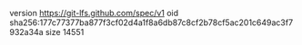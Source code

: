 version https://git-lfs.github.com/spec/v1
oid sha256:177c77377ba877f3cf02d4a1f8a6db87c8cf2b78cf5ac201c649ac3f7932a34a
size 14551
